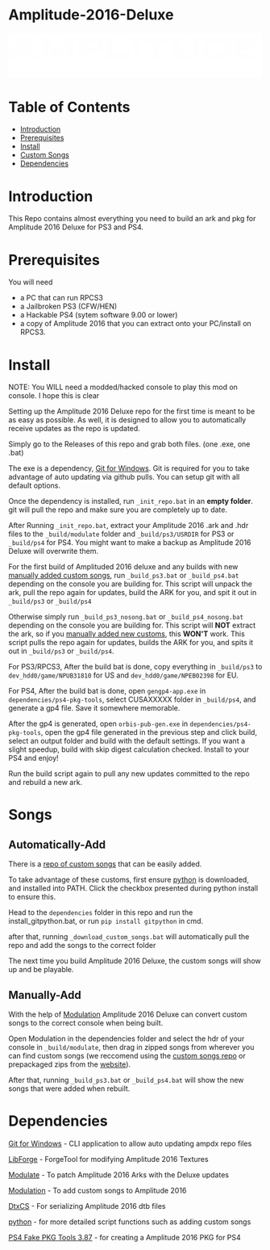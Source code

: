 # Amplitude-2016-Deluxe

![Header Image](dependencies/header.png)

# Table of Contents  

* [Introduction](#introduction)
* [Prerequisites](#Prerequisites)
* [Install](#Install)
* [Custom Songs](#Songs)
* [Dependencies](#Dependencies)

# Introduction

This Repo contains almost everything you need to build an ark and pkg for Amplitude 2016 Deluxe for PS3 and PS4.

# Prerequisites

You will need

- a PC that can run RPCS3
- a Jailbroken PS3 (CFW/HEN)
- a Hackable PS4 (sytem software 9.00 or lower)
- a copy of Amplitude 2016 that you can extract onto your PC/install on RPCS3.

# Install

NOTE: You WILL need a modded/hacked console to play this mod on console. I hope this is clear

Setting up the Amplitude 2016 Deluxe repo for the first time is meant to be as easy as possible.
As well, it is designed to allow you to automatically receive updates as the repo is updated.

Simply go to the Releases of this repo and grab both files. (one .exe, one .bat)

The exe is a dependency, [Git for Windows](https://gitforwindows.org/).
Git is required for you to take advantage of auto updating via github pulls.
You can setup git with all default options.

Once the dependency is installed, run `_init_repo.bat` in an **empty folder**. git will pull the repo and make sure you are completely up to date.

After Running `_init_repo.bat`, extract your Amplitude 2016 .ark and .hdr files to the `_build/modulate` folder and `_build/ps3/USRDIR` for PS3 or `_build/ps4` for PS4. You might want to make a backup as Amplitude 2016 Deluxe will overwrite them.

For the first build of Amplituded 2016 deluxe and any builds with new [manually added custom songs](##Manually-Add), run `_build_ps3.bat` or `_build_ps4.bat` depending on the console you are building for. This script will unpack the ark, pull the repo again for updates, build the ARK for you, and spit it out in `_build/ps3` or `_build/ps4`

Otherwise simply run `_build_ps3_nosong.bat` or `_build_ps4_nosong.bat` depending on the console you are building for. This script will **NOT** extract the ark, so if you [manually added new customs](##Manually-Add), this **WON'T** work. This script pulls the repo again for updates, builds the ARK for you, and spits it out in `_build/ps3` or `_build/ps4`.

For PS3/RPCS3, After the build bat is done, copy everything in `_build/ps3` to `dev_hdd0/game/NPUB31810` for US and `dev_hdd0/game/NPEB02398` for EU.

For PS4, After the build bat is done, open `gengp4-app.exe` in `dependencies/ps4-pkg-tools`, select CUSAXXXXX folder in `_build/ps4`, and generate a gp4 file. Save it somewhere memorable.

After the gp4 is generated, open `orbis-pub-gen.exe` in `dependencies/ps4-pkg-tools`, open the gp4 file generated in the previous step and click build, select an output folder and build with the default settings. If you want a slight speedup, build with skip digest calculation checked. Install to your PS4 and enjoy!

Run the build script again to pull any new updates committed to the repo and rebuild a new ark.

# Songs

## Automatically-Add

There is a [repo of custom songs](https://github.com/hmxmilohax/amp-2016-customs) that can be easily added.

To take advantage of these customs, first ensure [python](https://www.python.org/downloads/) is downloaded, and installed into PATH. Click the checkbox presented during python install to ensure this.

Head to the `dependencies` folder in this repo and run the install_gitpython.bat, or run `pip install gitpython` in cmd.

after that, running `_download_custom_songs.bat` will automatically pull the repo and add the songs to the correct folder

The next time you build Amplitude 2016 Deluxe, the custom songs will show up and be playable.

## Manually-Add

With the help of [Modulation](https://github.com/DanTheMan827/Modulation) Amplitude 2016 Deluxe can convert custom songs to the correct console when being built.

Open Modulation in the dependencies folder and select the hdr of your console in `_build/modulate`, then drag in zipped songs from wherever you can find custom songs (we reccomend using the [custom songs repo](https://github.com/hmxmilohax/amp-2016-customs) or prepackaged zips from the [website](https://hmxmilohax.github.io/amp-2016-customs/)).

After that, running  `_build_ps3.bat` or `_build_ps4.bat` will show the new songs that were added when rebuilt.

# Dependencies

[Git for Windows](https://gitforwindows.org/) - CLI application to allow auto updating ampdx repo files

[LibForge](https://github.com/mtolly/LibForge) - ForgeTool for modifying Amplitude 2016 Textures

[Modulate](https://github.com/AdamClixby/Modulate) - To patch Amplitude 2016 Arks with the Deluxe updates

[Modulation](https://github.com/DanTheMan827/Modulation) - To add custom songs to Amplitude 2016

[DtxCS](https://github.com/InvoxiPlayGames/DtxCS) - For serializing Amplitude 2016 dtb files

[python](https://www.python.org/downloads/) - for more detailed script functions such as adding custom songs

[PS4 Fake PKG Tools 3.87](https://github.com/CyB1K/PS4-Fake-PKG-Tools-3.87) - for creating a Amplitude 2016 PKG for PS4
